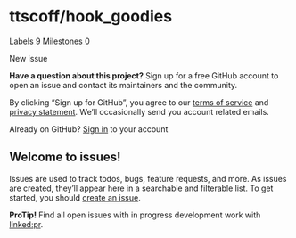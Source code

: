 # ttscoff/hook\_goodies

 [Labels 9](ttscoff-hook_goodies-15.md) [Milestones 0](https://github.com/ttscoff/hook_goodies/milestones)

 New issue

 **Have a question about this project?** Sign up for a free GitHub account to open an issue and contact its maintainers and the community.

By clicking “Sign up for GitHub”, you agree to our [terms of service](https://docs.github.com/terms) and [privacy statement](https://docs.github.com/privacy). We’ll occasionally send you account related emails.

 Already on GitHub? [Sign in](https://github.com/login?return_to=%2Fttscoff%2Fhook_goodies%2Fissues%2Fnew) to your account

## Welcome to issues!

Issues are used to track todos, bugs, feature requests, and more. As issues are created, they’ll appear here in a searchable and filterable list. To get started, you should [create an issue](https://github.com/ttscoff/hook_goodies/issues/new/choose).

**ProTip!** Find all open issues with in progress development work with [linked:pr](https://github.com/ttscoff/hook_goodies/issues?q=is%3Aissue+is%3Aopen+linked%3Apr).

